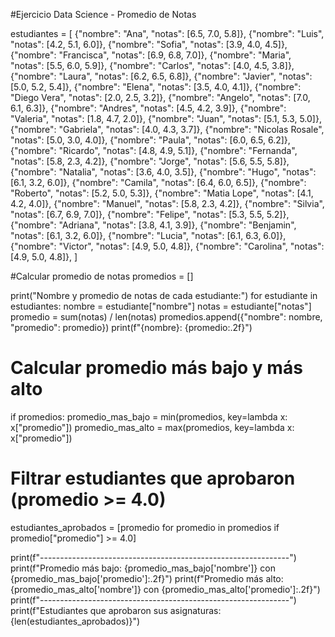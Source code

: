 #Ejercicio Data Science - Promedio de Notas

estudiantes = [
    {"nombre": "Ana", "notas": [6.5, 7.0, 5.8]},
    {"nombre": "Luis", "notas": [4.2, 5.1, 6.0]},
    {"nombre": "Sofia", "notas": [3.9, 4.0, 4.5]},
    {"nombre": "Francisca", "notas": [6.9, 6.8, 7.0]},
    {"nombre": "Maria", "notas": [5.5, 6.0, 5.9]},
    {"nombre": "Carlos", "notas": [4.0, 4.5, 3.8]},
    {"nombre": "Laura", "notas": [6.2, 6.5, 6.8]},
    {"nombre": "Javier", "notas": [5.0, 5.2, 5.4]},
    {"nombre": "Elena", "notas": [3.5, 4.0, 4.1]},
    {"nombre": "Diego Vera", "notas": [2.0, 2.5, 3.2]},
    {"nombre": "Angelo", "notas": [7.0, 6.1, 6.3]},
    {"nombre": "Andres", "notas": [4.5, 4.2, 3.9]},
    {"nombre": "Valeria", "notas": [1.8, 4.7, 2.0]},
    {"nombre": "Juan", "notas": [5.1, 5.3, 5.0]},
    {"nombre": "Gabriela", "notas": [4.0, 4.3, 3.7]},
    {"nombre": "Nicolas Rosale", "notas": [5.0, 3.0, 4.0]},
    {"nombre": "Paula", "notas": [6.0, 6.5, 6.2]},
    {"nombre": "Ricardo", "notas": [4.8, 4.9, 5.1]},
    {"nombre": "Fernanda", "notas": [5.8, 2.3, 4.2]},
    {"nombre": "Jorge", "notas": [5.6, 5.5, 5.8]},
    {"nombre": "Natalia", "notas": [3.6, 4.0, 3.5]},
    {"nombre": "Hugo", "notas": [6.1, 3.2, 6.0]},
    {"nombre": "Camila", "notas": [6.4, 6.0, 6.5]},
    {"nombre": "Roberto", "notas": [5.2, 5.0, 5.3]},
    {"nombre": "Matia Lope", "notas": [4.1, 4.2, 4.0]},
    {"nombre": "Manuel", "notas": [5.8, 2.3, 4.2]}, 
    {"nombre": "Silvia", "notas": [6.7, 6.9, 7.0]},
    {"nombre": "Felipe", "notas": [5.3, 5.5, 5.2]},
    {"nombre": "Adriana", "notas": [3.8, 4.1, 3.9]},
    {"nombre": "Benjamin", "notas": [6.1, 3.2, 6.0]},
    {"nombre": "Lucia", "notas": [6.1, 6.3, 6.0]},
    {"nombre": "Victor", "notas": [4.9, 5.0, 4.8]},
    {"nombre": "Carolina", "notas": [4.9, 5.0, 4.8]}, 
]

#Calcular promedio de notas
promedios = []

print("Nombre y promedio de notas de cada estudiante:")
for estudiante in estudiantes:
    nombre = estudiante["nombre"]
    notas = estudiante["notas"]
    promedio = sum(notas) / len(notas)
    promedios.append({"nombre": nombre, "promedio": promedio})
    print(f"{nombre}: {promedio:.2f}")

# Calcular promedio más bajo y más alto
if promedios:
    promedio_mas_bajo = min(promedios, key=lambda x: x["promedio"])
    promedio_mas_alto = max(promedios, key=lambda x: x["promedio"])

# Filtrar estudiantes que aprobaron (promedio >= 4.0)
estudiantes_aprobados = [promedio for promedio in promedios if promedio["promedio"] >= 4.0]

print(f"--------------------------------------------------------------")
print(f"Promedio más bajo: {promedio_mas_bajo['nombre']} con {promedio_mas_bajo['promedio']:.2f}")
print(f"Promedio más alto: {promedio_mas_alto['nombre']} con {promedio_mas_alto['promedio']:.2f}")
print(f"--------------------------------------------------------------")
print(f"Estudiantes que aprobaron sus asignaturas: {len(estudiantes_aprobados)}")

